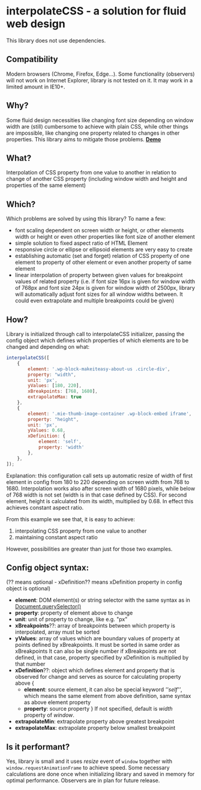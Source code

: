 # interpolateCSS - a solution for fluid web design
This library does not use dependencies.

## Compatibility
Modern browsers (Chrome, Firefox, Edge...). Some functionality (observers) will not work on Internet Explorer, library is not tested on it. It may work in a limited amount in IE10+.

## Why?
Some fluid design necessities like changing font size depending on window width are (still) cumbersome to achieve with plain CSS, while other things are impossible, like changing one property related to changes in other properties. This library aims to mitigate those problems. **[Demo](https://lovor01.github.io/interpolateCSS/)**

## What?
Interpolation of CSS property from one value to another in relation to change of another CSS property (including window width and height and properties of the same element)

## Which?
Which problems are solved by using this library? To name a few:
- font scaling dependent on screen width or height, or other elements width or height or even other properties like font size of another element
- simple solution to fixed aspect ratio of HTML Element
- responsive circle or ellipse or ellipsoid elements are very easy to create
- establishing automatic (set and forget) relation of CSS property of one element to property of other element or even another property of same element
- linear interpolation of property between given values for breakpoint values of related property (i.e. if font size 16px is given for window width of 768px and font size 24px is given for window width of 2500px, library will automatically adjust font sizes for all window widths between. It could even extrapolate and multiple breakpoints could be given)

## How?
Library is initialized through call to interpolateCSS initializer, passing the config object which defines which properties of which elements are to be changed and depending on what:
```javascript
interpolateCSS([
	{
		element: '.wp-block-makeiteasy-about-us .circle-div',
		property: "width",
		unit: 'px',
		yValues: [180, 220],
		xBreakpoints: [768, 1680],
		extrapolateMax: true
	},
	{
		element: '.mie-thumb-image-container .wp-block-embed iframe',
		property: "height",
		unit: 'px',
		yValues: 0.68,
		xDefinition: {
			element: 'self',
			property: 'width'
		},
	},
]);
```
Explanation: this configuration call sets up automatic resize of width of first element in config from 180 to 220 depending on screen width from 768 to 1680. Interpolation works also after screen width of 1680 pixels, while below of 768 width is not set (width is in that case defined by CSS). For second element, height is calculated from its width, multiplied by 0.68. In effect this achieves constant aspect ratio.

From this example we see that, it is easy to achieve:
1. interpolating CSS property from one value to another
2. maintaining constant aspect ratio

However, possibilities are greater than just for those two examples.

## Config object syntax:
(?? means optional - xDefinition?? means xDefinition property in config object is optional)

- **element**: DOM element(s) or string selector with the same syntax as in [Document.querySelector()](https://developer.mozilla.org/en-US/docs/Web/API/Document/querySelector)
- **property**: property of element above to change
- **unit**: unit of property to change, like e.g. "px"
- **xBreakpoints**??: array of breakpoints between which property is interpolated, array must be sorted
- **yValues**: array of values which are boundary values of property at points defined by xBreakpoints. It must be sorted in same order as xBreakpoints It can also be single number if xBreakpoints are not defined, in that case, property specified by xDefinition is multiplied by that number
- **xDefinition**??: object which defines element and property that is observed for change and serves as source for calculating property above
  {
  - **element**: source element, it can also be special keyword *''self''*, which means the same element from above definition, same syntax as above element property
  - **property**: source property
  }
  If not specified, default is *width* property of *window*.
- **extrapolateMin**: extrapolate property above greatest breakpoint
- **extrapolateMax**: extrapolate property below smallest breakpoint

## Is it performant?
Yes, library is small and it uses *resize* event of `window` together with `window.requestAnimationFrame` to achieve speed. Some necessary calculations are done once when initializing library and saved in memory for optimal performance. Observers are in plan for future release.
